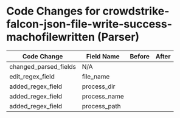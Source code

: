 # Code Changes for crowdstrike-falcon-json-file-write-success-machofilewritten (Parser)

| Code Change | Field Name | Before | After |
|-------------|------------|--------|-------|
| changed_parsed_fields | N/A |  |  |
| edit_regex_field | file_name |  |  |
| added_regex_field | process_dir |  |  |
| added_regex_field | process_name |  |  |
| added_regex_field | process_path |  |  |